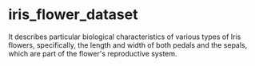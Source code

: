 # iris_flower_dataset
It describes particular biological characteristics of various types of Iris flowers, specifically, the length and width of both pedals and the sepals, which are part of the flower's reproductive system.
